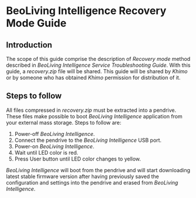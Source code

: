 # BeoLiving Intelligence Recovery Mode Guide

## Introduction

The scope of this guide comprise the description of _Recovery mode_ method described in _BeoLiving Intelligence Service Troubleshooting Guide_. 
With this guide, a _recovery.zip_ file will be shared. This guide will be shared by _Khimo_ or by someone who has obtained _Khimo_ permission for 
distribution of it. 

## Steps to follow

All files compressed in _recovery.zip_ must be extracted into a pendrive. These files make possible to boot _BeoLiving Intelligence_ application 
from your external mass storage. Steps to follow are:

1. Power-off _BeoLiving Intelligence_.
2. Connect the pendrive to the _BeoLiving Intelligence_ USB port.
3. Power-on _BeoLiving Intelligence_.
4. Wait until LED color is red. 
5. Press User button until LED color changes to yellow.

_BeoLiving Intelligence_ will boot from the pendrive and will start downloading latest stable firmware version after having previously saved the configuration and settings into the pendrive and erased from _BeoLiving Intelligence_.
